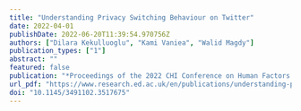 ```yaml
---
title: "Understanding Privacy Switching Behaviour on Twitter"
date: 2022-04-01
publishDate: 2022-06-20T11:39:54.970756Z
authors: ["Dilara Kekulluoglu", "Kami Vaniea", "Walid Magdy"]
publication_types: ["1"]
abstract: ""
featured: false
publication: "*Proceedings of the 2022 CHI Conference on Human Factors in Computing Systems*"
url_pdf: "https://www.research.ed.ac.uk/en/publications/understanding-privacy-switching-behaviour-on-twitter"
doi: "10.1145/3491102.3517675"
---
```


